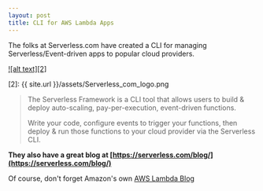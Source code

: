 ```yaml
---
layout: post
title: CLI for AWS Lambda Apps
---
```

The folks at Serverless.com have created a CLI for managing Serverless/Event-driven apps to popular cloud providers.

[![alt text][2]][1]

[1]: https://serverless.com/
[2]: {{ site.url }}/assets/Serverless_com_logo.png

> The Serverless Framework is a CLI tool that allows users to build & deploy auto-scaling, pay-per-execution, event-driven functions.
>
> Write your code, configure events to trigger your functions, then deploy & run those functions to your cloud provider via the Serverless CLI.

**They also have a great blog at [https://serverless.com/blog/](https://serverless.com/blog/)**

Of course, don't forget Amazon's own [AWS Lambda Blog](https://aws.amazon.com/blogs/compute/category/aws-lambda/)

